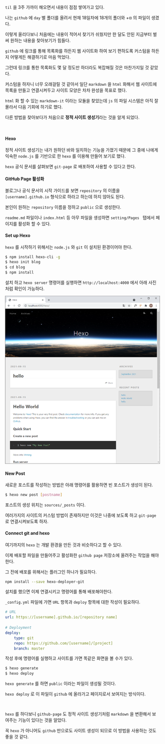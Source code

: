 `til` 을 3주 가까이 해오면서 내용이 점점 쌓여가고 있다.

나는 `github` 에 `day` 별 폴더를 올려서 현재 18일차에 18개의 폴더와 +&alpha; 의 파일이 생겼다.

이렇게 올리다보니 처음에는 내용이 적어서 찾기가 쉬웠지만 한 달도 안된 지금부터 벌써 원하는 내용을 찾아보기가 힘들다.

`github` 에 링크를 통해 목록화를 하든지 웹 사이트화 하여 보기 편하도록 커스텀을 하든지 어떻게든 해결하기로 마음 먹었다.

그런데 링크를 통한 목록화도 몇 달 정도만 하더라도 복잡해질 것은 마찬가지일 것 같았다.

커스텀을 하자니 너무 오래걸릴 것 같아서 일단 `markdown` 을 `html` 화해서 웹 사이트에 목록을 만들고 연결시켜두고 사이트 모양은 차차 완성을 목표로 했다.

`html` 화 할 수 있는 `markdown-it` 이라는 모듈을 찾았는데 `js` 의 파일 시스템은 아직 잘 몰라서 다음 기회에 하기로 했다.

다른 방법을 찾아보다가 처음으로 **정적 사이트 생성기**라는 것을 알게 되었다.

<br>

#### Hexo

정적 사이트 생성기는 내가 원하던 바와 일치하는 기능을 가졌기 때문에 그 중에 나에게 익숙한 `node.js` 를 기반으로 한 `hexo` 를 이용해 만들어 보기로 했다.

`hexo` 공식 문서를 살펴보면 `git-page` 로 배포하여 사용할 수 있다고 한다.

#### GitHub Page 활성화

블로그나 공식 문서의 시작 가이드를 보면 `repository` 의 이름을 `[username].github.io` 형식으로 하라고 하는데 하지 않아도 된다.

본인이 원하는 `repository` 이름을 정하고 `public` 으로 생성한다.

`readme.md` 파일이나 `index.html` 등 아무 파일을 생성하면 `setting/Pages ` 탭에서 페이지를 활성화 할 수 있다.

#### Set up Hexo 

`hexo` 를 시작하기 위해서는 `node.js` 와 `git` 이 설치된 환경이어야 한다.

```bash
$ npm install hexo-cli -g
$ hexo init blog
$ cd blog
$ npm install
```

설치 하고 `hexo server` 명령어를 실행하면 `http://localhost:4000` 에서 아래 사진처럼 확인이 가능하다.

![initial hexo](./img/hexo.PNG)

#### New Post

새로운 포스트를 작성하는 방법은 아래 명령어를 활용하면 빈 포스트가 생성이 된다.

``` bash
$ hexo new post [postname]
```

포스트의 생성 위치는 `sources/_posts` 이다.

여러가지의 사이트의 커스텀 방법이 존재하지만 이것은 나중에 보도록 하고 `git-page` 로 연결시켜보도록 하자.

#### Connect git and hexo

여기까지의 `hexo` 는 개발 환경을 만든 것과 비슷하다고 할 수 있다.

이제 배포할 파일을 만들어주고 활성화한 `github page` 저장소에 올려주는 작업을 해야 한다.

그 전에 배포를 위해서는 플러그인 하나가 필요하다.

```bash
npm install --save hexo-deployer-git
```

설치를 했으면 이제 연결시키고 명령어를 통해 배포해야한다.

`_config.yml` 파일에 가면 `URL` 항목과 `deploy` 항목에 대한 작성이 필요하다.

```yaml
# URL
url: https://[username].github.io/[repository name]

# Deployment
deploy:
	type: git
	repo: https://github.com/[username]/[project]
	branch: master
```

작성 후에 명령어를 실행하고 사이트를 가면 똑같은 화면을 볼 수가 있다.

```bash
$ hexo generate
$ hexo deploy
```

`hexo generate` 를 하면 `public` 이라는 파일이 생성될 것이다.

`hexo deploy` 로 이 파일이 `github` 에 올라가고 페이지로서 보여지는 방식이다.

<br>

`hexo` 를 하다보니 `github-page` 도 정적 사이트 생성기처럼 `markdown` 을 변환해서 보여주는 기능이 있다는 것을 알았다.

꼭 `hexo` 가 아니어도 `github` 만으로도 사이트 생성이 되므로 이 방법을 사용하는 것도 좋을 것 같다.